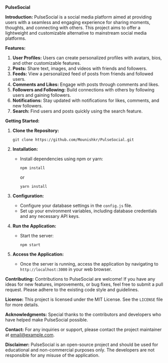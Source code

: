 **PulseSocial**

**Introduction:**
PulseSocial is a social media platform aimed at providing users with a seamless and engaging experience for sharing moments, thoughts, and connecting with others. This project aims to offer a lightweight and customizable alternative to mainstream social media platforms.

**Features:**
1. **User Profiles:** Users can create personalized profiles with avatars, bios, and other customizable features.
2. **Posts:** Share text, images, and videos with friends and followers.
3. **Feeds:** View a personalized feed of posts from friends and followed users.
4. **Comments and Likes:** Engage with posts through comments and likes.
5. **Followers and Following:** Build connections with others by following users and gaining followers.
6. **Notifications:** Stay updated with notifications for likes, comments, and new followers.
7. **Search:** Find users and posts quickly using the search feature.

**Getting Started:**
1. **Clone the Repository:**
   ```
   git clone https://github.com/Mounishkr/PulseSocial.git
   ```

2. **Installation:**
   - Install dependencies using npm or yarn:
     ```
     npm install
     ```
     or
     ```
     yarn install
     ```

3. **Configuration:**
   - Configure your database settings in the `config.js` file.
   - Set up your environment variables, including database credentials and any necessary API keys.

4. **Run the Application:**
   - Start the server:
     ```
     npm start
     ```

5. **Access the Application:**
   - Once the server is running, access the application by navigating to `http://localhost:3000` in your web browser.

**Contributing:**
Contributions to PulseSocial are welcome! If you have any ideas for new features, improvements, or bug fixes, feel free to submit a pull request. Please adhere to the existing code style and guidelines.

**License:**
This project is licensed under the MIT License. See the `LICENSE` file for more details.

**Acknowledgments:**
Special thanks to the contributors and developers who have helped make PulseSocial possible.

**Contact:**
For any inquiries or support, please contact the project maintainer at [email@example.com](mailto:mounishkr@gmail.com).

**Disclaimer:**
PulseSocial is an open-source project and should be used for educational and non-commercial purposes only. The developers are not responsible for any misuse of the application.
